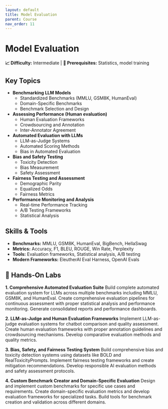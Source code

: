 ```yaml
---
layout: default
title: Model Evaluation
parent: Course
nav_order: 11
---
```


# Model Evaluation

**📈 Difficulty:** Intermediate | **🎯 Prerequisites:** Statistics, model training

## Key Topics
- **Benchmarking LLM Models**
  - Standardized Benchmarks (MMLU, GSM8K, HumanEval)
  - Domain-Specific Benchmarks
  - Benchmark Selection and Design
- **Assessing Performance (Human evaluation)**
  - Human Evaluation Frameworks
  - Crowdsourcing and Annotation
  - Inter-Annotator Agreement
- **Automated Evaluation with LLMs**
  - LLM-as-Judge Systems
  - Automated Scoring Methods
  - Bias in Automated Evaluation
- **Bias and Safety Testing**
  - Toxicity Detection
  - Bias Measurement
  - Safety Assessment
- **Fairness Testing and Assessment**
  - Demographic Parity
  - Equalized Odds
  - Fairness Metrics
- **Performance Monitoring and Analysis**
  - Real-time Performance Tracking
  - A/B Testing Frameworks
  - Statistical Analysis

## Skills & Tools
- **Benchmarks:** MMLU, GSM8K, HumanEval, BigBench, HellaSwag
- **Metrics:** Accuracy, F1, BLEU, ROUGE, Win Rate, Perplexity
- **Tools:** Evaluation frameworks, Statistical analysis, A/B testing
- **Modern Frameworks:** EleutherAI Eval Harness, OpenAI Evals

## 🔬 Hands-On Labs

**1. Comprehensive Automated Evaluation Suite**
Build complete automated evaluation system for LLMs across multiple benchmarks including MMLU, GSM8K, and HumanEval. Create comprehensive evaluation pipelines for continuous assessment with proper statistical analysis and performance monitoring. Generate consolidated reports and performance dashboards.

**2. LLM-as-Judge and Human Evaluation Frameworks**
Implement LLM-as-judge evaluation systems for chatbot comparison and quality assessment. Create human evaluation frameworks with proper annotation guidelines and crowdsourcing mechanisms. Develop comparative evaluation methods and quality metrics.

**3. Bias, Safety, and Fairness Testing System**
Build comprehensive bias and toxicity detection systems using datasets like BOLD and RealToxicityPrompts. Implement fairness testing frameworks and create mitigation recommendations. Develop responsible AI evaluation methods and safety assessment protocols.

**4. Custom Benchmark Creator and Domain-Specific Evaluation**
Design and implement custom benchmarks for specific use cases and requirements. Create domain-specific evaluation metrics and develop evaluation frameworks for specialized tasks. Build tools for benchmark creation and validation across different domains. 